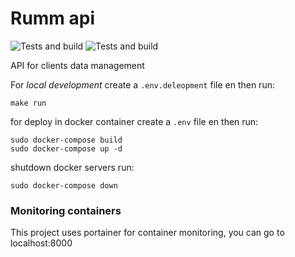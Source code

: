 # Rumm api


![Tests and build](https://github.com/njacob1001/rumm-api-alpha/actions/workflows/master.yml/badge.svg)
![Tests and build](https://github.com/njacob1001/rumm-api-alpha/actions/workflows/develop.yml/badge.svg)




API for clients data management

For *local development* create  a `.env.deleopment` file en then run:

```shell
make run
```

for deploy in docker container create a `.env` file en then run:

```shell
sudo docker-compose build
sudo docker-compose up -d
```

shutdown docker servers run:

```shell
sudo docker-compose down
```

### Monitoring containers

This project uses portainer for container monitoring, you can go to localhost:8000


